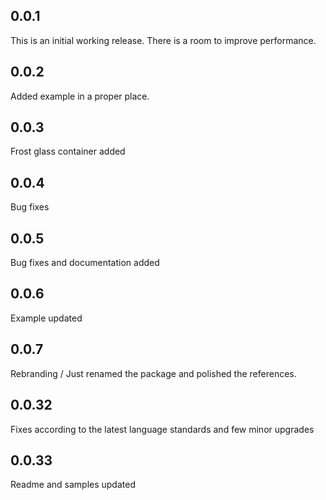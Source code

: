 ## 0.0.1
This is an initial working release. There is a room to improve performance. 
## 0.0.2
Added example in a proper place. 
## 0.0.3
Frost glass container added
## 0.0.4
Bug fixes
## 0.0.5
Bug fixes and documentation added
## 0.0.6
Example updated
## 0.0.7
Rebranding / Just renamed the package and polished the references.
## 0.0.32
Fixes according to the latest language standards and few minor upgrades
## 0.0.33
Readme and samples updated